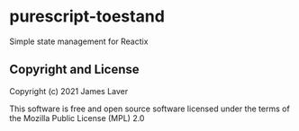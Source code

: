# purescript-toestand

Simple state management for Reactix

## Copyright and License

Copyright (c) 2021 James Laver

This software is free and open source software licensed under the
terms of the Mozilla Public License (MPL) 2.0

